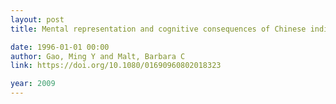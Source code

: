 ```yaml
---
layout: post
title: Mental representation and cognitive consequences of Chinese individual classifiers

date: 1996-01-01 00:00
author: Gao, Ming Y and Malt, Barbara C
link: https://doi.org/10.1080/01690960802018323

year: 2009
---
```



